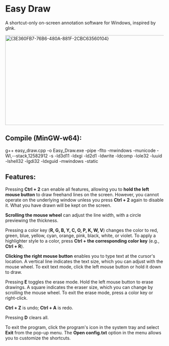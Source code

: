 # Easy Draw
A shortcut-only on-screen annotation software for Windows, inspired by gInk.

<img width="950" height="285" alt="{3E360FB7-76B6-480A-881F-2CBC63560104}" src="https://github.com/user-attachments/assets/cdc34d78-20fb-4a25-a903-a91a7cd54bcf" />

## Compile (MinGW-w64):
g++ easy_draw.cpp -o Easy_Draw.exe -pipe -flto -mwindows -municode -Wl,--stack,12582912 -s -ld3d11 -ldxgi -ld2d1 -ldwrite -ldcomp -lole32 -luuid -lshell32 -lgdi32 -ldxguid -mwindows -static

## Features:
Pressing **Ctrl + 2** can enable all features, allowing you to **hold the left mouse button** to draw freehand lines on the screen. 
However, you cannot operate on the underlying window unless you press **Ctrl + 2** again to disable it. What you have drawn will be kept on the screen.

**Scrolling the mouse wheel** can adjust the line width, with a circle previewing the thickness.

Pressing a color key (**R, G, B, Y, C, O, P, K, W, V**) changes the color to red, green, blue, yellow, cyan, orange, pink, black, white, or violet.
To apply a highlighter style to a color, press **Ctrl + the corresponding color key** (e.g., **Ctrl + R**).

**Clicking the right mouse button** enables you to type text at the cursor's location. A vertical line indicates the text size, which you can adjust with the mouse wheel. To exit text mode, click the left mouse button or hold it down to draw.

Pressing **E** toggles the erase mode. Hold the left mouse button to erase drawings. A square indicates the eraser size, which you can change by scrolling the mouse wheel. To exit the erase mode, press a color key or right-click.

**Ctrl + Z** is undo; **Ctrl + A** is redo.

Pressing **D** clears all.

To exit the program, click the program's icon in the system tray and select **Exit** from the pop-up menu. The **Open config.txt** option in the menu allows you to customize the shortcuts.
